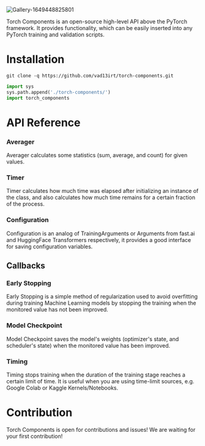 <img src="https://i.ibb.co/Qrvyg8S/Gallery-1649448825801.png" alt="Gallery-1649448825801" border="0">

Torch Components is an open-source high-level API above the PyTorch framework. It provides functionality, which can be easily inserted into any PyTorch training and validation scripts.

# Installation

```
git clone -q https://github.com/vad13irt/torch-components.git
```

```py
import sys
sys.path.append('./torch-components/')
import torch_components
```


# API Reference

### Averager
Averager calculates some statistics (sum, average, and count) for given values.

### Timer
Timer calculates how much time was elapsed after initializing an instance of the class, and also calculates how much time remains for a certain fraction of the process.

### Configuration
Configuration is an analog of TrainingArguments or Arguments from fast.ai and HuggingFace Transformers respectively, it provides a good interface for saving configuration variables.


## Callbacks
### Early Stopping
Early Stopping is a simple method of regularization used to avoid overfitting during training Machine Learning models by stopping the training when the monitored value has not been improved.

### Model Checkpoint
Model Checkpoint saves the model's weights (optimizer's state, and scheduler's state) when the monitored value has been improved.

### Timing
Timing stops training when the duration of the training stage reaches a certain limit of time. It is useful when you are using time-limit sources, e.g. Google Colab or Kaggle Kernels/Notebooks.


# Contribution
Torch Components is open for contributions and issues! We are waiting for your first contribution! 

